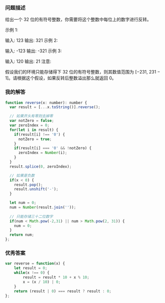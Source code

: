 ### 问题描述

给出一个 32 位的有符号整数，你需要将这个整数中每位上的数字进行反转。

示例 1:

输入: 123
输出: 321
 示例 2:

输入: -123
输出: -321
示例 3:

输入: 120
输出: 21
注意:

假设我们的环境只能存储得下 32 位的有符号整数，则其数值范围为 [−231,  231 − 1]。请根据这个假设，如果反转后整数溢出那么就返回 0。

### 我的解答

```javascript
function reverse(x: number): number {
  var result = [...x.toString()].reverse();

  // 如果开头有零则去掉零
  var notZero = false;
  var zeroIndex = 0;
  for(let i in result) {
    if(result[i] !== '0') {
      notZero = true;
    }
    if(result[i] === '0' && !notZero) {
      zeroIndex = Number(i);
    }
  } 
  result.splice(0, zeroIndex);

  // 如果是负数
  if(x < 0) {
    result.pop();
    result.unshift('-');
  }

  let num = 0;
  num = Number(result.join(''));
  
  // 只能存储三十二位数字
  if(num < Math.pow(-2,31) || num > Math.pow(2, 31)) {
    num = 0;
  }
  return num;
};
```

### 优秀答案

```javascript
var reverse = function(x) {
    let result = 0;
    while(x !== 0) {
        result = result * 10 + x % 10;
        x = (x / 10) | 0;
    }
    return (result | 0) === result ? result : 0;
};
```

